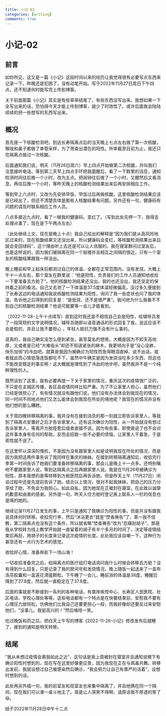 ```yaml
---
title: 小记-02
categories: [writing]
comments: true
---
```


# 小记-02

## 前言

如你所见，这又是一篇《小记》这段时间以来的经历让我觉得很有必要写点东西来记录一下<!--来-->。昨晚还是犯困了，没有动笔开始。<!--这篇博客-->写于2022年11月27日周日下午四点，还不知道何时能写完上传到博客。

关于前面那篇《小记》其实是有些草草结尾了，有些东西没写出来。我想如果一下全写出来的话，恐怕得今天才能上传到博客，就少了时效性了。或许后面我会陆陆续续的把一些想写的东西写出来。

## 概况

首先提一下核酸检测吧，到达长寿隔离点后的当天晚上七点左右做了第一次核酸，喉咙和鼻子都做了单管采样，为了筛查出潜在的阳性。所幸截至目前为止，我还只在隔离点做过一次核酸。

后面通知我们说，明天（11月26日周六）早上四点开始做第二次核酸，并叫我们注意接听电话。等到第二天早上四点手环把我震醒后，看了一下群里的消息，通知检测时间往后推一个小时，改为五点。把闹钟往后拨了一个小时，又醒然后又看消息，再往后推一个小时，等昨天晚上的核酸检测结果出来后再安排相应工作。

等到早上六点时，又改为先安排早饭，早饭过后再做核酸。这里核酸检测结果应该是已经出了，但还不清楚具体是那些人核酸结果有问题。另外还有一句，健康码有问题的请及时联系相应工作人员。

八点多接近九点时，看了一眼我的健康码，变红了。（写到此处先停一下，我得去处理点事了，现在是下午两点左右）

（此处继续上文，现在是晚上十点）我自己给出的解释是“因为我们是从高风险地区过来的，现在核酸结果又还没出来，所以健康码会变红，等核酸检测结果出来后就会变回绿码”，这个理由听上去还是可以让人信服的。我在寝室群问过室友后，也是这样说的，因为我们被隔离在同一个层楼并且相互之间隔的很近，只有一个室友的核酸结果跟我一样没出。

晚上睡前和早上起床后都测过自己的体温，全都在正常范围内，没有发烧。大概上午十一点左右，那个室友在群里说：“他是阳性，负责我们的工作人员通知他收拾一下要准备去方舱了”。他的核酸检测结果还没出，我的也还没出，我还坚定的保持着之前的看法。自己又去测了一下体温是37.5度体温轻微偏高，没过多久便接到了长寿这边的电话通知我说核酸检测结果为阳性，询问了我一些症状也问了我的体温，告诉他之后得到的回复是：“是低烧，还不是很严重”。我问他为什么我看不不到自己的核酸检测结果？他说可能要等一会儿才能看到。

（2022-11-28-上午十点续写）直到这时我还是不相信自己会是阳性，给辅导员发了一段简短的文字说明情况，辅导员随即以语音通话的形式回复了我，说这应该不会是假的，并且让我不要担心 ，年轻人抵抗力强不会有什么事的。

说真的，我自己确实没怎么感到紧张，甚至莫名的想笑。大概是因为不知天高地厚，又或者是已经“大难临头”却还不知道紧张的麻木，我更倾向于是“没心没肺，快乐加倍”的冷血吧。就算是我因为被确诊为阳性而急得眼泪直掉、说不出话，或者就此而心情低落连饭都吃不下，虽然中午确实是因为发烧没吃多少东西，但这也不能改变既定的事实啊！这大概就是理性到了冷血的地步吧，虽然我并不是一个纯粹理性的人。

既然谈到了这里，就有必要再提一下关于家里的情况，重庆这次的疫情很广泛的，不只是在主城区传播，各区县疫情同样比较严重。为了不让家里人担心，虽然他们已经是很担心了，有些情况就没有跟他们说，他们没有办法体会到我现在的情况，<!--根据他们已经得到的信息想象我现在的情况有多糟，但实际并不是他们所想的那样并没有那么糟糕。-->同一时间不同地点他们又怎么能体会到我现在所处的境地呢？我现在的情况并没有他们想的那么糟糕。

关于周四晚转移隔离的事，我并没有在接到消息的那一刻就立即告诉家里人，等我到了隔离点安置好之后才告诉家里人。还有这次确诊为阳性，从一开始就没有想过告诉家里人，等离开方舱痊愈后或者直接不说。因为有些事，即使我说了也不会对这件事本身有任何的帮助，反而会招致一些不必要的烦恼，让家里人干着急，于是索性就不说了。

在这里怀以深深的愧疚，不是因为没有跟家里人如是说明我现在所处的情况，而是因为我把这两件事告诉了我同样在重庆的妹妹。在接到转移隔离通知后，收拾完行李第一时间告诉了她我们要准备转移隔离的事，那会儿是晚上十一点多。还特别嘱咐不要跟家里人说，等到达隔离点之后再跟家里人说。我是在11月26号被确诊为阳性，原本我想的是等转移到方舱医院后再告诉她，但是昨天上午（11月27日）闲谈过程中还是先提前告诉了她。结合以上情况，很对不起我妹妹，把自己的压力分享给了她，不免会为我担心。如此自私，因为她现在正被封在寝室。在此致以诚挚的歉意和由衷的感谢。另外提一句，昨天入住方舱时登记表上联系人一栏的信息也是填的她的。

继续记录11月27日发生的事，上午只是通知了我确诊为阳性的事，但是并没有跟我说具体何时转移。收拾完行李，然后“沐浴更衣”就差“焚香祷告”了，第一我不信教，第二隔离点也没有这个条件，所以就省略“焚香祷告”改为“忍痛刮胡子”。那是我从学校转为线上教学开始就一直留着的胡子有半个多月的时间了，决定等疫情结束后再刮，用胡子的长度来记录这次疫情的长度。此处我应该自嘲一下，这种行为甚至还有一点行为艺术的感觉。

收拾好心情，准备奔赴下一场山海！

一切收拾准备完之后，给隔离点的医疗组打电话询问我什么时候会转移去方舱？没有得到什么回复，只是记录了我的房间号和发烧情况，晚上随饭一起送来了一盒布洛芬胶囊和一盒莲花清瘟颗粒。下午睡了一会儿，睡前测的体温是38度，睡醒后降到了37.8度，然后就一直稳定在了37.8度。

后面的事就是不断接到一系列的各种电话，有南岸疾控中心、长寿区人民医院、社区电话、学校心理处等等。这些电话都有一个特点是在快要结束前，安慰我不要有心理压力放轻松，仿佛他们比我自己还要更担心一般，而我好像却还要反过来安慰他们，“没事儿，我挺高兴的！”然后咯吱一笑。

吃过晚饭和药之后，把白天上午写的博客《2022-11-26-小记》修改发布后就睡了，接到的通知是明天转移。

## 结尾

“我从未想过疫情会离我如此之近”，这句话是我上周被封在寝室并且通知说楼下有确诊阳性时想到的，现在写在这里好像更应景，因为我现在正在与病毒共舞。转移出发前，我就设想过自己被感染然后确诊，“我会努力让自己有尊严的活着”，设想时想到的话。

此处再另外插一句，我的前室友和现室友也来集中隔离了，并且他俩在同一个隔间，现在我们可以凑一桌斗地主了。真是让人哭笑不得啊，请原谅我不厚道的笑了😆。

结于2022年11月28日中午十二点

